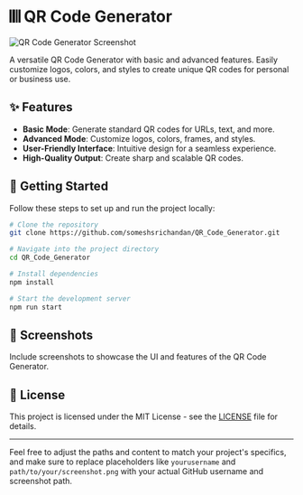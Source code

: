 # 𝄃𝄃𝄂 QR Code Generator

![QR Code Generator Screenshot](path/to/your/screenshot.png)

A versatile QR Code Generator with basic and advanced features. Easily customize logos, colors, and styles to create unique QR codes for personal or business use.

## ✨ Features

- **Basic Mode**: Generate standard QR codes for URLs, text, and more.
- **Advanced Mode**: Customize logos, colors, frames, and styles.
- **User-Friendly Interface**: Intuitive design for a seamless experience.
- **High-Quality Output**: Create sharp and scalable QR codes.

## 🚀 Getting Started

Follow these steps to set up and run the project locally:

```bash
# Clone the repository
git clone https://github.com/someshsrichandan/QR_Code_Generator.git

# Navigate into the project directory
cd QR_Code_Generator

# Install dependencies
npm install

# Start the development server
npm run start
```

## 📸 Screenshots

Include screenshots to showcase the UI and features of the QR Code Generator.

## 📄 License

This project is licensed under the MIT License - see the [LICENSE](LICENSE) file for details.

---

Feel free to adjust the paths and content to match your project's specifics, and make sure to replace placeholders like `yourusername` and `path/to/your/screenshot.png` with your actual GitHub username and screenshot path.